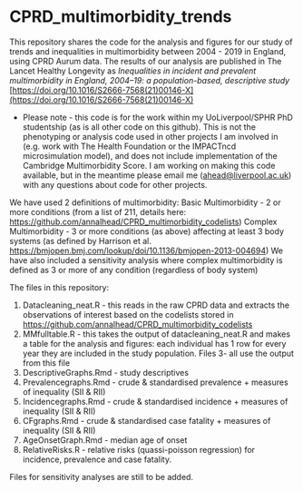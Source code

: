 # CPRD_multimorbidity_trends

This repository shares the code for the analysis and figures for our study of trends and inequalities in multimorbidity between 2004 - 2019 in England, using CPRD Aurum data. The results of our analysis are published in The Lancet Healthy Longevity as _Inequalities in incident and prevalent multimorbidity in England, 2004–19: a population-based, descriptive study_ [https://doi.org/10.1016/S2666-7568(21)00146-X](https://doi.org/10.1016/S2666-7568(21)00146-X)
 
* Please note - this code is for the work within my UoLiverpool/SPHR PhD studentship (as is all other code on this github). This is not the phenotyping or analysis code used in other projects I am involved in (e.g. work with The Health Foundation or the IMPACTncd microsimulation model), and does not include implementation of the Cambridge Multimorbidity Score. I am working on making this code available, but in the meantime please email me (ahead@liverpool.ac.uk) with any questions about code for other projects.

We have used 2 definitions of multimorbidity:
Basic Multimorbidity - 2 or more conditions (from a list of 211, details here: https://github.com/annalhead/CPRD_multimorbidity_codelists)
Complex Multimorbidity - 3 or more conditions (as above) affecting at least 3 body systems (as defined by Harrison et al. https://bmjopen.bmj.com/lookup/doi/10.1136/bmjopen-2013-004694)
We have also included a sensitivity analysis where complex multimorbidity is defined as 3 or more of any condition (regardless of body system) 

The files in this repository:
1. Datacleaning_neat.R - this reads in the raw CPRD data and extracts the observations of interest based on the codelists stored in https://github.com/annalhead/CPRD_multimorbidity_codelists 
2. MMfulltable.R - this takes the output of datacleaning_neat.R and makes a table for the analysis and figures: each individual has 1 row for every year they are included in the study population. Files 3- all use the output from this file
3. DescriptiveGraphs.Rmd - study descriptives
4. Prevalencegraphs.Rmd - crude & standardised prevalence + measures of inequality (SII & RII)
5. Incidencegraphs.Rmd - crude & standardised incidence + measures of inequality (SII & RII)
6. CFgraphs.Rmd - crude & standardised case fatality + measures of inequality (SII & RII)
7. AgeOnsetGraph.Rmd - median age of onset 
8. RelativeRisks.R - relative risks (quassi-poisson regression) for incidence, prevalence and case fatality.

Files for sensitivity analyses are still to be added. 
